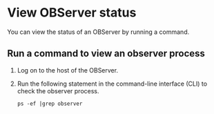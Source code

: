 View OBServer status 
=========================================

You can view the status of an OBServer by running a command. 

Run a command to view an observer process 
--------------------------------------------------------------

1. Log on to the host of the OBServer.

   

2. Run the following statement in the command-line interface (CLI) to check the observer process. 

   ```shell
   ps -ef |grep observer
   ```

   

   



